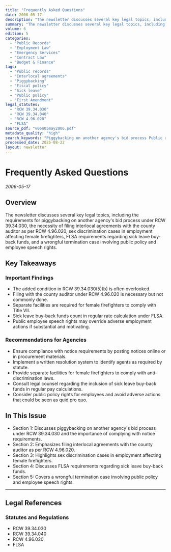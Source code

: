 ```yaml
---
title: "Frequently Asked Questions"
date: 2006-05-17
description: "The newsletter discusses several key legal topics, including the requirements for piggybacking on another agency's bid process under RCW 39.34.030, the necessity of filing interlocal agreements with the county auditor as per RCW 4.96.020, sex discrimination cases in employment affecting female firefighters, FLSA requirements regarding sick leave buy-back funds, and a wrongful termination case involving public policy and employee speech rights."
summary: "The newsletter discusses several key legal topics, including the requirements for piggybacking on another agency's bid process under RCW 39.34.030, the necessity of filing interlocal agreements with the county auditor as per RCW 4.96.020, sex discrimination cases in employment affecting female firefighters, FLSA requirements regarding sick leave buy-back funds, and a wrongful termination case involving public policy and employee speech rights."
volume: 6
edition: 5
categories:
  - "Public Records"
  - "Employment Law"
  - "Emergency Services"
  - "Contract Law"
  - "Budget & Finance"
tags:
  - "Public records"
  - "Interlocal agreements"
  - "Piggybacking"
  - "Fiscal policy"
  - "Sick leave"
  - "Public policy"
  - "First Amendment"
legal_statutes:
  - "RCW 39.34.030"
  - "RCW 39.34.040"
  - "RCW 4.96.020"
  - "FLSA"
source_pdf: "v06n05may2006.pdf"
metadata_quality: "high"
search_keywords: "Piggybacking on another agency's bid process Public records Interlocal agreements FLSA Sick leave buy-back funds First Amendment sex discrimination employment Public policy..."
processed_date: 2025-08-22
layout: newsletter
---
```


# Frequently Asked Questions

*2006-05-17*

## Overview

The newsletter discusses several key legal topics, including the requirements for piggybacking on another agency's bid process under RCW 39.34.030, the necessity of filing interlocal agreements with the county auditor as per RCW 4.96.020, sex discrimination cases in employment affecting female firefighters, FLSA requirements regarding sick leave buy-back funds, and a wrongful termination case involving public policy and employee speech rights.

## Key Takeaways

### Important Findings

- The added condition in RCW 39.34.030(5)(b) is often overlooked.
- Filing with the county auditor under RCW 4.96.020 is necessary but not commonly done.
- Separate facilities are required for female firefighters to comply with Title VII.
- Sick leave buy-back funds count in regular rate calculation under FLSA.
- Public employee speech rights may override adverse employment actions if substantial and motivating.

### Recommendations for Agencies

- Ensure compliance with notice requirements by posting notices online or in procurement materials.
- Implement a written resolution system to identify agents as required by statute.
- Provide separate facilities for female firefighters to comply with anti-discrimination laws.
- Consult legal counsel regarding the inclusion of sick leave buy-back funds in regular pay calculations.
- Consider public policy rights for employees and avoid adverse actions that could be seen as quid pro quo.

## In This Issue

- Section 1: Discusses piggybacking on another agency's bid process under RCW 39.34.030 and the importance of complying with notice requirements.
- Section 2: Emphasizes filing interlocal agreements with the county auditor as per RCW 4.96.020.
- Section 3: Highlights sex discrimination cases in employment affecting female firefighters.
- Section 4: Discusses FLSA requirements regarding sick leave buy-back funds.
- Section 5: Covers a wrongful termination case involving public policy and employee speech rights.

---

## Legal References

### Statutes and Regulations

- RCW 39.34.030
- RCW 39.34.040
- RCW 4.96.020
- FLSA


